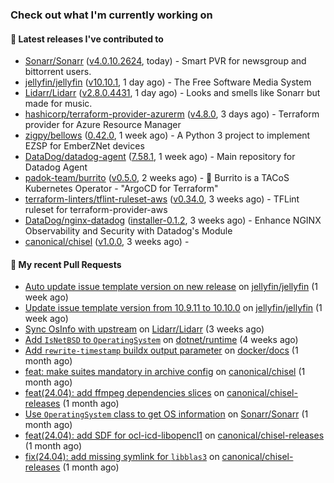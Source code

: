 ### Check out what I'm currently working on

#### 🔭 Latest releases I've contributed to

- [Sonarr/Sonarr](https://github.com/Sonarr/Sonarr) ([v4.0.10.2624](https://github.com/Sonarr/Sonarr/releases/tag/v4.0.10.2624), today) - Smart PVR for newsgroup and bittorrent users.
- [jellyfin/jellyfin](https://github.com/jellyfin/jellyfin) ([v10.10.1](https://github.com/jellyfin/jellyfin/releases/tag/v10.10.1), 1 day ago) - The Free Software Media System
- [Lidarr/Lidarr](https://github.com/Lidarr/Lidarr) ([v2.8.0.4431](https://github.com/Lidarr/Lidarr/releases/tag/v2.8.0.4431), 1 day ago) - Looks and smells like Sonarr but made for music.
- [hashicorp/terraform-provider-azurerm](https://github.com/hashicorp/terraform-provider-azurerm) ([v4.8.0](https://github.com/hashicorp/terraform-provider-azurerm/releases/tag/v4.8.0), 3 days ago) - Terraform provider for Azure Resource Manager
- [zigpy/bellows](https://github.com/zigpy/bellows) ([0.42.0](https://github.com/zigpy/bellows/releases/tag/0.42.0), 1 week ago) - A Python 3 project to implement EZSP for EmberZNet devices
- [DataDog/datadog-agent](https://github.com/DataDog/datadog-agent) ([7.58.1](https://github.com/DataDog/datadog-agent/releases/tag/7.58.1), 1 week ago) - Main repository for Datadog Agent
- [padok-team/burrito](https://github.com/padok-team/burrito) ([v0.5.0](https://github.com/padok-team/burrito/releases/tag/v0.5.0), 2 weeks ago) - 🌯 Burrito is a TACoS Kubernetes Operator - &#34;ArgoCD for Terraform&#34;
- [terraform-linters/tflint-ruleset-aws](https://github.com/terraform-linters/tflint-ruleset-aws) ([v0.34.0](https://github.com/terraform-linters/tflint-ruleset-aws/releases/tag/v0.34.0), 3 weeks ago) - TFLint ruleset for terraform-provider-aws
- [DataDog/nginx-datadog](https://github.com/DataDog/nginx-datadog) ([installer-0.1.2](https://github.com/DataDog/nginx-datadog/releases/tag/installer-0.1.2), 3 weeks ago) - Enhance NGINX Observability and Security with Datadog&#39;s Module
- [canonical/chisel](https://github.com/canonical/chisel) ([v1.0.0](https://github.com/canonical/chisel/releases/tag/v1.0.0), 3 weeks ago) - 

#### 🔨 My recent Pull Requests

- [Auto update issue template version on new release](https://github.com/jellyfin/jellyfin/pull/12893) on [jellyfin/jellyfin](https://github.com/jellyfin/jellyfin) (1 week ago)
- [Update issue template version from 10.9.11 to 10.10.0](https://github.com/jellyfin/jellyfin/pull/12882) on [jellyfin/jellyfin](https://github.com/jellyfin/jellyfin) (1 week ago)
- [Sync OsInfo with upstream](https://github.com/Lidarr/Lidarr/pull/5163) on [Lidarr/Lidarr](https://github.com/Lidarr/Lidarr) (3 weeks ago)
- [Add `IsNetBSD` to `OperatingSystem`](https://github.com/dotnet/runtime/pull/108630) on [dotnet/runtime](https://github.com/dotnet/runtime) (4 weeks ago)
- [Add `rewrite-timestamp` buildx output parameter](https://github.com/docker/docs/pull/21055) on [docker/docs](https://github.com/docker/docs) (1 month ago)
- [feat: make suites mandatory in archive config](https://github.com/canonical/chisel/pull/161) on [canonical/chisel](https://github.com/canonical/chisel) (1 month ago)
- [feat(24.04): add ffmpeg dependencies slices](https://github.com/canonical/chisel-releases/pull/359) on [canonical/chisel-releases](https://github.com/canonical/chisel-releases) (1 month ago)
- [Use `OperatingSystem` class to get OS information](https://github.com/Sonarr/Sonarr/pull/7249) on [Sonarr/Sonarr](https://github.com/Sonarr/Sonarr) (1 month ago)
- [feat(24.04): add SDF for ocl-icd-libopencl1](https://github.com/canonical/chisel-releases/pull/353) on [canonical/chisel-releases](https://github.com/canonical/chisel-releases) (1 month ago)
- [fix(24.04): add missing symlink for `libblas3`](https://github.com/canonical/chisel-releases/pull/351) on [canonical/chisel-releases](https://github.com/canonical/chisel-releases) (1 month ago)
